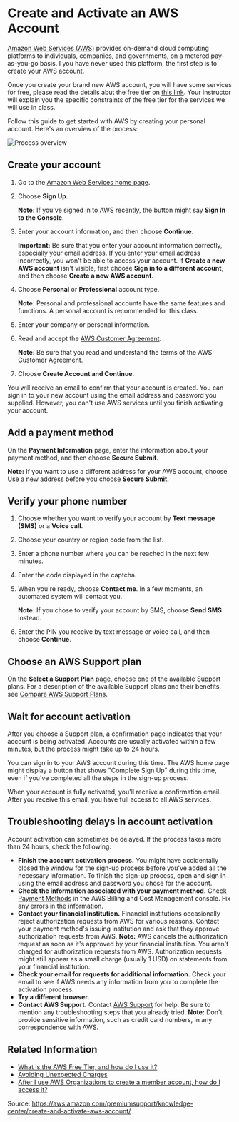 # Create and Activate an AWS Account

[Amazon Web Services (AWS)](https://aws.amazon.com/what-is-aws/) provides on-demand cloud computing platforms to individuals, companies, and governments, on a metered pay-as-you-go basis. I you have never used this platform, the first step is to create your AWS account.

Once you create your brand new AWS account, you will have some services for free, please read the details abut the free tier on [this link](https://aws.amazon.com/free/). Your instructor will explain you the specific constraints of the free tier for the services we will use in class.

Follow this guide to get started with AWS by creating your personal account. Here's an overview of the process:

![Process overview](Images/01-flowchart_create_activate.png)

## Create your account

1. Go to the [Amazon Web Services home page][1].

2. Choose **Sign Up**.

    **Note:** If you've signed in to AWS recently, the button might say **Sign In to the Console**.

3. Enter your account information, and then choose **Continue**.

    **Important:** Be sure that you enter your account information correctly, especially your email address. If you enter your email address incorrectly, you won't be able to access your account. If **Create a new AWS account** isn't visible, first choose **Sign in to a different account**, and then choose **Create a new AWS account**.
4. Choose **Personal** or **Professional** account type.

    **Note:** Personal and professional accounts have the same features and functions. A personal account is recommended for this class.

5. Enter your company or personal information.

6. Read and accept the [AWS Customer Agreement][2].

    **Note:** Be sure that you read and understand the terms of the AWS Customer Agreement.

7. Choose **Create Account and Continue**.

You will receive an email to confirm that your account is created. You can sign in to your new account using the email address and password you supplied. However, you can't use AWS services until you finish activating your account.

## Add a payment method

On the **Payment Information** page, enter the information about your payment method, and then choose **Secure Submit**.

**Note:** If you want to use a different address for your AWS account, choose Use a new address before you choose **Secure Submit**.

## Verify your phone number

1. Choose whether you want to verify your account by **Text message (SMS)** or a **Voice call**.

2. Choose your country or region code from the list.

3. Enter a phone number where you can be reached in the next few minutes.

4. Enter the code displayed in the captcha.

5. When you're ready, choose **Contact me**. In a few moments, an automated system will contact you.

    **Note:** If you chose to verify your account by SMS, choose **Send SMS** instead.

6. Enter the PIN you receive by text message or voice call, and then choose **Continue**.

## Choose an AWS Support plan

On the **Select a Support Plan** page, choose one of the available Support plans. For a description of the available Support plans and their benefits, see [Compare AWS Support Plans][3].

## Wait for account activation

After you choose a Support plan, a confirmation page indicates that your account is being activated. Accounts are usually activated within a few minutes, but the process might take up to 24 hours.

You can sign in to your AWS account during this time. The AWS home page might display a button that shows "Complete Sign Up" during this time, even if you've completed all the steps in the sign-up process.

When your account is fully activated, you'll receive a confirmation email. After you receive this email, you have full access to all AWS services.

## Troubleshooting delays in account activation

Account activation can sometimes be delayed. If the process takes more than 24 hours, check the following:

* **Finish the account activation process.** You might have accidentally closed the window for the sign-up process before you've added all the necessary information. To finish the sign-up process, open  and sign in using the email address and password you chose for the account.
* **Check the information associated with your payment method.** Check [Payment Methods][4] in the AWS Billing and Cost Management console. Fix any errors in the information.
* **Contact your financial institution.** Financial institutions occasionally reject authorization requests from AWS for various reasons. Contact your payment method's issuing institution and ask that they approve authorization requests from AWS.
**Note:** AWS cancels the authorization request as soon as it's approved by your financial institution. You aren't charged for authorization requests from AWS. Authorization requests might still appear as a small charge (usually 1 USD) on statements from your financial institution.
* **Check your email for requests for additional information.** Check your email to see if AWS needs any information from you to complete the activation process.
* **Try a different browser.**
* **Contact AWS Support.** Contact [AWS Support][5] for help. Be sure to mention any troubleshooting steps that you already tried.
**Note:** Don't provide sensitive information, such as credit card numbers, in any correspondence with AWS.

## Related Information

* [What is the AWS Free Tier, and how do I use it?](https://aws.amazon.com/premiumsupport/knowledge-center/what-is-free-tier/)
* [Avoiding Unexpected Charges](https://docs.aws.amazon.com/awsaccountbilling/latest/aboutv2/checklistforunwantedcharges.html)
* [After I use AWS Organizations to create a member account, how do I access it?](https://aws.amazon.com/premiumsupport/knowledge-center/organizations-member-account-access/)

[1]: https://aws.amazon.com/
[2]: https://aws.amazon.com/agreement/
[3]: https://aws.amazon.com/premiumsupport/features/
[4]: https://console.aws.amazon.com/billing/home#/paymentmethods
[5]: https://aws.amazon.com/support

Source: <https://aws.amazon.com/premiumsupport/knowledge-center/create-and-activate-aws-account/>
